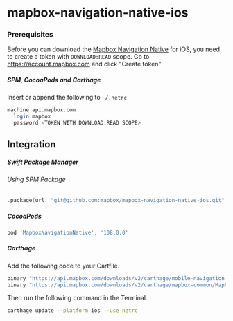 # mapbox-navigation-native-ios

### Prerequisites

Before you can download the [Mapbox Navigation Native](https://github.com/mapbox/mapbox-navigation-native) for iOS, you need to create a token with `DOWNLOAD:READ` scope.
Go to https://account.mapbox.com and click "Create token"

##### SPM, CocoaPods and Carthage
Insert or append the following to `~/.netrc`

```bash
machine api.mapbox.com
  login mapbox
  password <TOKEN WITH DOWNLOAD:READ SCOPE>
```

## Integration

##### Swift Package Manager

###### Using SPM Package

```swift
.package(url: "git@github.com:mapbox/mapbox-navigation-native-ios.git", from: "108.0.0"),
```

##### CocoaPods

```ruby
pod 'MapboxNavigationNative', '108.0.0'
```

##### Carthage

Add the following code to your Cartfile.

```bash
binary "https://api.mapbox.com/downloads/v2/carthage/mobile-navigation-native/MapboxNavigationNative.json" == 108.0.0
binary "https://api.mapbox.com/downloads/v2/carthage/mapbox-common/MapboxCommon-ios.json" == 22.1.0-beta.1
```

Then run the following command in the Terminal.
```bash
carthage update --platform ios --use-netrc
```
